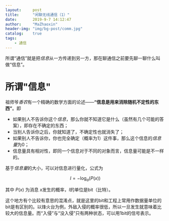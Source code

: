 ```yaml
---
layout:     post
title:      "闲聊无线通信（1）"
date:       2019-9-7 14:12:47
author:     "MaZhaoxin"
header-img: "img/bg-post/comm.jpg"
catalog:    true
tags:
    - 通信
---
```


所谓“通信”就是把*信息*从一方传递到另一方，那在聊通信之前要先聊一聊什么叫做“信息”。

# 所谓"信息"

祖师爷*香农*有一个精确的数学方面的论述——**“信息是用来消除随机不定性的东西”**。即

- 如果别人不告诉你这个*信息*，那么你就不知道它是什么（虽然有几个可能的答案），即存在不确定的东西；
- 当别人告诉你之后，你就知道了，不确定性也就消失了；
- 如果别人不告诉你，你也完全确定（概率为1）这件事，那么这个信息的*信息量*为0；
- 信息量具有相对性，即同一个信息对于不同的对象而言，信息量可能是不一样的。

基于*信息量*的大小，可以对信息进行量化，公式为

$$I=-\log_a(P(x))$$

其中 $P(x)$ 为消息 $x$发生的概率，$I$的单位是bit（比特）。

这个地方有个比较有意思的混淆点，就是这里的bit和工程上常用作数据量单位的bit是有区别的。以烽火台为例，外敌入侵的概率很低，所以一旦发生就意味着比较大的信息量。而“入侵”与“没入侵”只有两种状态，可以用1bit的信号表示。

# 所谓"信号"

前面提到了“信号”，它的定义是——**信息的载体**。

因为信息是不能被直接传递的，它一定要以一定的物理形式传递出去，这个物理形式可以是多样的。

- 直接对话：声带振动产生了声波（机械波）；
- 烽火台狼烟报警：烟雾映入人的视野中（光）；
- 书信：纸面颜色的改变（光）；
- 「袖里乾坤」：触摸手指（触感）。

# 所谓"通信"

知道了“信息”与“信号”的区别后，我们就可以探讨“通信”的问题了。假如要把一条信息传递到另一处，要如何来操作？

- 首先，要把信息映射到合适的物理形式上。这里的“合适”要根据信息的特性、传递成本和需求来定，比如对于烽火台来说，它要传递的信息只有 有/无 敌人入侵，那么用 有/无 狼烟燃起来表示就可以了。如果要再增加诸如 需要补给、有伤员 之类的信息，这个方案就不合适了。那有没有“通用”的方案呢？或许文字符号就是一个区域内传递信息的“通用”方案。而到了现代通信，人们又通过编码方案把文字映射为了各种数字，再把数字映射到电信号上。也就是说在现代通信领域，*数字*是传递信息的“通用方案”。
- 然后，要把这种物理形式传递出去。如前面所述，这个形式可以是机械波（声）、光、电等。
- 再然后，接收方要能接受到这种物理形式，并识别、提取出其中所含的信号。对聋人说话是没用的，因为他无法接收声音。对牛说话大多数时候也是没用的，因为它虽然能接受到声音，但是不能提取其中的信号。
- 最后，接收方要能从信号中恢复出信息来。这个可以认为是说话的双方不仅要讲同一门“语言”，还要有相应的知识储备，否则能听见，但是听不明白。举个例子，用记事本打开一份PNG图片文件，虽然对于电脑来说文件的内容（信号）是一样的，但是因为“打开方式不对”，导致获取到的“信息”不一样。

在讨论现代通信的过程中，我们更多的侧重于“信号”而不是“信息”，并且这里的信号通常指的是“电信号”。

# 所谓"噪声"

信号与噪声一直是通信中最常提及的两个词。“信号”的含义我们已经清楚了，那么什么是“噪声”呢？简单来讲，所有接收到的，不是信号的部分，都是噪声。

噪声可以是一个相对概念，比如一群人在屋子里聊天，某两方的说话声对于自己来说是信号，但对于其他人来说就是噪声，反之亦然。

能否清楚的接收到信号，取决于信号和噪声的相对大小，在通信中用*信噪比（SNR）*表示。

$$SNR = 10\log_{10}(\frac{P_{signal}}{P_{noise}})$$

> 信噪比这个概念也可以延伸一下，比如说我们在搜索引擎上找一份信息，搜索引擎会根据我们提供的关键词提供它认为合适的内容（其中可能还包含各种塞了钱，要在我们眼前晃一下的），这些内容中不是我们需要的部分都是噪声。所以我们在说“清爽”时，通常指的是较大的“信噪比”。而合适的布局和配色会方便我们阅读，它们虽然不是信号，但是它们可以提升到达我们眼睛的（最终接收到的）“信噪比”。

# 小结

从general的角度讲，通信的目的是把信息从一方传递到另一方，而实际上的操作是先把信息映射到物理形式上，再把这种物理形式传递过去并恢复出信息。通信的过程中会受到噪声的影响。简而言之，一个通信系统必须包括`发送方`、`信道`、`接收方`，缺一不可。

如果把所有具备`发送方`、`信道`、`接收方`要素参与的活动都看作通信的话，那么可以说“通信无处不在”。

